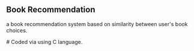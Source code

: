 <h2> Book Recommendation </h2>
<p>a book recommendation system based on similarity between user's book choices.</p>
# Coded via using C language.
